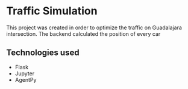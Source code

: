 # Traffic Simulation
This project was created in order to optimize the traffic on Guadalajara intersection. The backend calculated the position of every car

## Technologies used
- Flask
- Jupyter
- AgentPy
